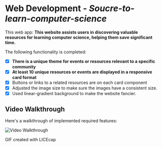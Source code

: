 # Web Development - _Soucre-to-learn-computer-science_

This web app: **This website assists users in discovering valuable resources for learning computer science, helping them save significant time.**

The following functionality is completed:

- [x] **There is a unique theme for events or resources relevant to a specific community**
- [x] **At least 10 unique resources or events are displayed in a responsive card format**
- [x] Buttons or links to a related resources are on each card component
- [x] Adjusted the image size to make sure the images have a consistent size.
- [x] Used linear-gradient background to make the website fancier.

## Video Walkthrough

Here's a walkthrough of implemented required features:

<img src='https://github.com/ZSS57/Soucre-to-learn-computer-science/blob/main/vedio_demo.gif' title='Video Walkthrough' width='' alt='Video Walkthrough' />

GIF created with LICEcap
